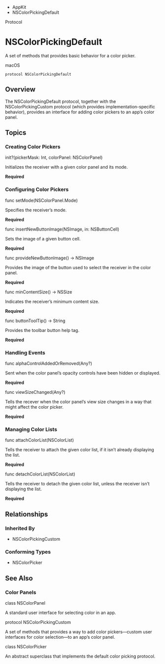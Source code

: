 

- AppKit
-  NSColorPickingDefault 

Protocol

# NSColorPickingDefault

A set of methods that provides basic behavior for a color picker.

macOS

``` source
protocol NSColorPickingDefault
```

## Overview

The NSColorPickingDefault protocol, together with the NSColorPickingCustom protocol (which provides implementation-specific behavior), provides an interface for adding color pickers to an app’s color panel.

## Topics

### Creating Color Pickers

init?(pickerMask: Int, colorPanel: NSColorPanel)

Initializes the receiver with a given color panel and its mode.

**Required**

### Configuring Color Pickers

func setMode(NSColorPanel.Mode)

Specifies the receiver’s mode.

**Required**

func insertNewButtonImage(NSImage, in: NSButtonCell)

Sets the image of a given button cell.

**Required**

func provideNewButtonImage() -> NSImage

Provides the image of the button used to select the receiver in the color panel.

**Required**

func minContentSize() -> NSSize

Indicates the receiver’s minimum content size.

**Required**

func buttonToolTip() -> String

Provides the toolbar button help tag.

**Required**

### Handling Events

func alphaControlAddedOrRemoved(Any?)

Sent when the color panel’s opacity controls have been hidden or displayed.

**Required**

func viewSizeChanged(Any?)

Tells the recever when the color panel’s view size changes in a way that might affect the color picker.

**Required**

### Managing Color Lists

func attachColorList(NSColorList)

Tells the receiver to attach the given color list, if it isn’t already displaying the list.

**Required**

func detachColorList(NSColorList)

Tells the receiver to detach the given color list, unless the receiver isn’t displaying the list.

**Required**

## Relationships

### Inherited By

- NSColorPickingCustom

### Conforming Types

- NSColorPicker

## See Also

### Color Panels

class NSColorPanel

A standard user interface for selecting color in an app.

protocol NSColorPickingCustom

A set of methods that provides a way to add color pickers—custom user interfaces for color selection—to an app’s color panel.

class NSColorPicker

An abstract superclass that implements the default color picking protocol.

